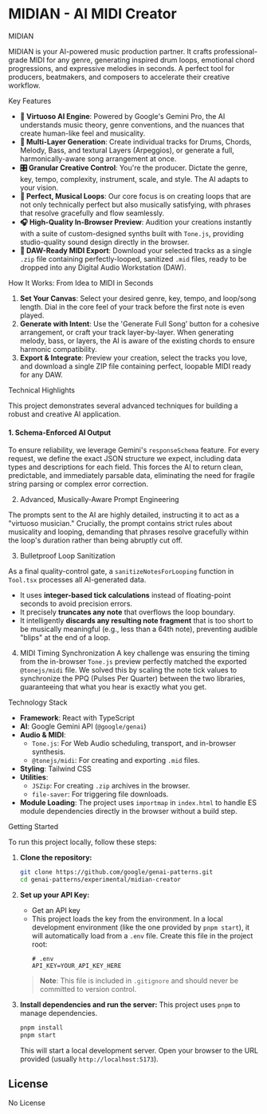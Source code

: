 
# MIDIAN - AI MIDI Creator

MIDIAN

MIDIAN is your AI-powered music production partner. It crafts professional-grade MIDI for any genre, generating inspired drum loops, emotional chord progressions, and expressive melodies in seconds. A perfect tool for producers, beatmakers, and composers to accelerate their creative workflow.

Key Features

- **🤖 Virtuoso AI Engine**: Powered by Google's Gemini Pro, the AI understands music theory, genre conventions, and the nuances that create human-like feel and musicality.
- **🎹 Multi-Layer Generation**: Create individual tracks for Drums, Chords, Melody, Bass, and textural Layers (Arpeggios), or generate a full, harmonically-aware song arrangement at once.
- **🎛️ Granular Creative Control**: You're the producer. Dictate the genre, key, tempo, complexity, instrument, scale, and style. The AI adapts to your vision.
- **🎼 Perfect, Musical Loops**: Our core focus is on creating loops that are not only technically perfect but also musically satisfying, with phrases that resolve gracefully and flow seamlessly.
- **🎧 High-Quality In-Browser Preview**: Audition your creations instantly with a suite of custom-designed synths built with `Tone.js`, providing studio-quality sound design directly in the browser.
- **💾 DAW-Ready MIDI Export**: Download your selected tracks as a single `.zip` file containing perfectly-looped, sanitized `.mid` files, ready to be dropped into any Digital Audio Workstation (DAW).

How It Works: From Idea to MIDI in Seconds

1.  **Set Your Canvas**: Select your desired genre, key, tempo, and loop/song length. Dial in the core feel of your track before the first note is even played.
2.  **Generate with Intent**: Use the 'Generate Full Song' button for a cohesive arrangement, or craft your track layer-by-layer. When generating melody, bass, or layers, the AI is aware of the existing chords to ensure harmonic compatibility.
3.  **Export & Integrate**: Preview your creation, select the tracks you love, and download a single ZIP file containing perfect, loopable MIDI ready for any DAW.

Technical Highlights

This project demonstrates several advanced techniques for building a robust and creative AI application.

#### 1. Schema-Enforced AI Output

To ensure reliability, we leverage Gemini's `responseSchema` feature. For every request, we define the exact JSON structure we expect, including data types and descriptions for each field. This forces the AI to return clean, predictable, and immediately parsable data, eliminating the need for fragile string parsing or complex error correction.



2. Advanced, Musically-Aware Prompt Engineering

The prompts sent to the AI are highly detailed, instructing it to act as a "virtuoso musician." Crucially, the prompt contains strict rules about musicality and looping, demanding that phrases resolve gracefully within the loop's duration rather than being abruptly cut off.

3. Bulletproof Loop Sanitization

As a final quality-control gate, a `sanitizeNotesForLooping` function in `Tool.tsx` processes all AI-generated data.
- It uses **integer-based tick calculations** instead of floating-point seconds to avoid precision errors.
- It precisely **truncates any note** that overflows the loop boundary.
- It intelligently **discards any resulting note fragment** that is too short to be musically meaningful (e.g., less than a 64th note), preventing audible "blips" at the end of a loop.

4. MIDI Timing Synchronization
A key challenge was ensuring the timing from the in-browser `Tone.js` preview perfectly matched the exported `@tonejs/midi` file. We solved this by scaling the note tick values to synchronize the PPQ (Pulses Per Quarter) between the two libraries, guaranteeing that what you hear is exactly what you get.

Technology Stack

- **Framework**: React with TypeScript
- **AI**: Google Gemini API (`@google/genai`)
- **Audio & MIDI**:
  - `Tone.js`: For Web Audio scheduling, transport, and in-browser synthesis.
  - `@tonejs/midi`: For creating and exporting `.mid` files.
- **Styling**: Tailwind CSS
- **Utilities**:
  - `JSZip`: For creating `.zip` archives in the browser.
  - `file-saver`: For triggering file downloads.
- **Module Loading**: The project uses `importmap` in `index.html` to handle ES module dependencies directly in the browser without a build step.

Getting Started

To run this project locally, follow these steps:

1.  **Clone the repository:**
    ```bash
    git clone https://github.com/google/genai-patterns.git
    cd genai-patterns/experimental/midian-creator
    ```

2.  **Set up your API Key:**
    - Get an API key
    - This project loads the key from the environment. In a local development environment (like the one provided by `pnpm start`), it will automatically load from a `.env` file. Create this file in the project root:
      ```
      # .env
      API_KEY=YOUR_API_KEY_HERE
      ```
    > **Note**: This file is included in `.gitignore` and should never be committed to version control.

3.  **Install dependencies and run the server:**
    This project uses `pnpm` to manage dependencies.
    ```bash
    pnpm install
    pnpm start
    ```
    This will start a local development server. Open your browser to the URL provided (usually `http://localhost:5173`).


## License

No License

